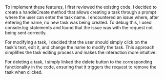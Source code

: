 To implement these features, I first reviewed the existing code. I decided to create a handleCreate method that allows creating a task through a prompt where the user can enter the task name. I encountered an issue where, after entering the name, no new task was being created. To debug this, I used console.log statements and found that the issue was with the request not being sent correctly.

For modifying a task, I decided that the user should simply click on the task's text, edit it, and change the name to modify the task. This approach simplifies the task editing process and makes the interaction more intuitive.

For deleting a task, I simply linked the delete button to the corresponding functionality in the code, ensuring that it triggers the request to remove the task when clicked.